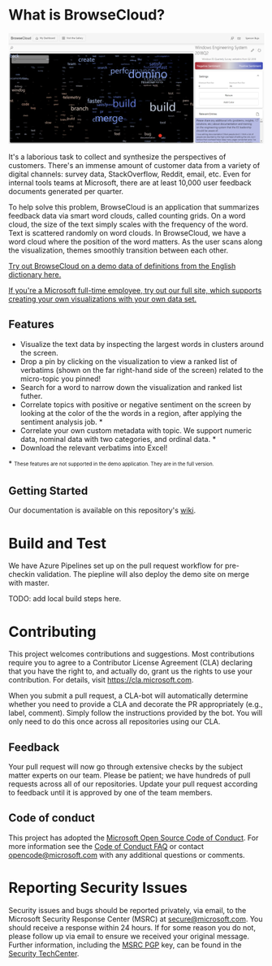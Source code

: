 # What is BrowseCloud?
![alt text](https://github.com/microsoft/browsecloud/blob/master/Images/browsecloud-screenshot.png "A screenshot of the BrowseCloud visualization of feedback on the Windows & Devices Group Engineering Systems in 2018.")

It's a laborious task to collect and synthesize the perspectives of customers.
There's an immense amount of customer data from a variety of digital channels: survey data, StackOverflow, Reddit, email, etc.
Even for internal tools teams at Microsoft, there are at least 10,000 user feedback documents generated per quarter.

To help solve this problem, BrowseCloud is an application that summarizes feedback data via smart word clouds, called counting grids.
On a word cloud, the size of the text simply scales with the frequency of the word.
Text is scattered randomly on word clouds. In BrowseCloud, we have a word cloud where the position of the word matters.
As the user scans along the visualization, themes smoothly transition between each other.

[Try out BrowseCloud on a demo data of definitions from the English dictionary here.](https://aka.ms/browsecloud-demo)

[If you're a Microsoft full-time employee, try out our full site, which supports creating your own visualizations with your own data set.](https://aka.ms/browsecloud)

## Features
- Visualize the text data by inspecting the largest words in clusters around the screen.
- Drop a pin by clicking on the visualization to view a ranked list of verbatims (shown on the far right-hand side of the screen) related to the micro-topic you pinned!
- Search for a word to narrow down the visualization and ranked list futher.
- Correlate topics with positive or negative sentiment on the screen by looking at the color of the the words in a region, after applying the sentiment analysis job. &ast;
- Correlate your own custom metadata with topic. We support numeric data, nominal data with two categories, and ordinal data. &ast;
- Download the relevant verbatims into Excel!

&ast; <sub><sup>These features are not supported in the demo application. They are in the full version.</sup></sub>

## Getting Started
Our documentation is available on this repository's [wiki](https://github.com/microsoft/browsecloud/wiki).

# Build and Test
We have Azure Pipelines set up on the pull request workflow for pre-checkin validation. The piepline will also deploy the demo site on merge with master.

TODO: add local build steps here.

# Contributing
This project welcomes contributions and suggestions. Most contributions require you to
agree to a Contributor License Agreement (CLA) declaring that you have the right to,
and actually do, grant us the rights to use your contribution. For details, visit
https://cla.microsoft.com.

When you submit a pull request, a CLA-bot will automatically determine whether you need
to provide a CLA and decorate the PR appropriately (e.g., label, comment). Simply follow the
instructions provided by the bot. You will only need to do this once across all repositories using our CLA.

## Feedback
Your pull request will now go through extensive checks by the subject matter experts on our team.
Please be patient; we have hundreds of pull requests across all of our repositories.
Update your pull request according to feedback until it is approved by one of the team members.

## Code of conduct
This project has adopted the [Microsoft Open Source Code of Conduct](https://opensource.microsoft.com/codeofconduct/).
For more information see the [Code of Conduct FAQ](https://opensource.microsoft.com/codeofconduct/faq/)
or contact [opencode@microsoft.com](mailto:opencode@microsoft.com) with any additional questions or comments.

# Reporting Security Issues
Security issues and bugs should be reported privately, via email, to the Microsoft Security
Response Center (MSRC) at [secure@microsoft.com](mailto:secure@microsoft.com). You should
receive a response within 24 hours. If for some reason you do not, please follow up via
email to ensure we received your original message. Further information, including the
[MSRC PGP](https://technet.microsoft.com/en-us/security/dn606155) key, can be found in
the [Security TechCenter](https://technet.microsoft.com/en-us/security/default).
